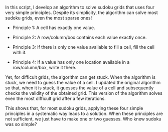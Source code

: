 In this script, I develop an algorithm to solve sudoku grids that uses four very simple principles. Despite its simplicity, the algorithm can solve most sudoku grids, even the most sparse ones!

* Principle 1: A cell has exactly one value.

* Principle 2: A row/column/box contains each value exactly once.

* Principle 3: If there is only one value available to fill a cell, fill the cell with it.

* Principle 4: If a value has only one location available in a row/column/box, write it there.

Yet, for difficult grids, the algorithm can get stuck. When the algorithm is stuck, we need to guess the value of a cell. I updated the original algorithm so that, when it is stuck, it guesses the value of a cell and subsequently checks the validity of the obtained grid. This version of the algorithm solves even the most difficult grid after a few iterations.

This shows that, for most sudoku grids, applying these four simple principles in a systematic way leads to a solution. When these principles are not sufficient, we just have to make one or two guesses. Who knew sudoku was so simple?
